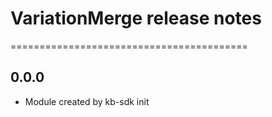 # VariationMerge release notes
=========================================

0.0.0
-----
* Module created by kb-sdk init
